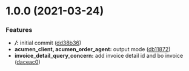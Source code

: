 # 1.0.0 (2021-03-24)


### Features

* ***/*:** initial commit ([dd38b36](https://github.com/5-stones/huginn_acumen_order_agent/commit/dd38b367deb4a69e9e01ae2eecf261c00d99ee24))
* **acumen_client, acumen_order_agent:** output mode ([db11872](https://github.com/5-stones/huginn_acumen_order_agent/commit/db11872af36af8294075399b37a2f4a75538ad2f))
* **invoice_detail_query_concern:** add invoice detail id and bo invoice ([daceac0](https://github.com/5-stones/huginn_acumen_order_agent/commit/daceac09dd15d0707c9a3b4a6da3990b6e3cae9c))



